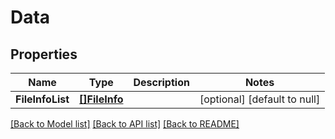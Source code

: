 # Data

## Properties
Name | Type | Description | Notes
------------ | ------------- | ------------- | -------------
**FileInfoList** | [**[]FileInfo**](file_info.md) |  | [optional] [default to null]

[[Back to Model list]](../README.md#documentation-for-models) [[Back to API list]](../README.md#documentation-for-api-endpoints) [[Back to README]](../README.md)


